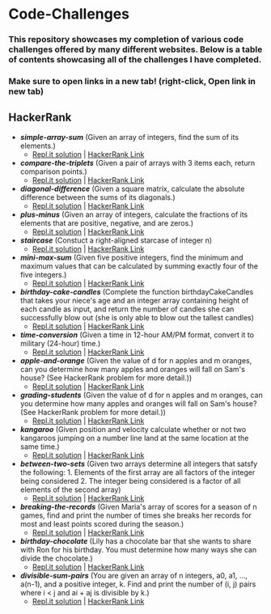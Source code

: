 # Code-Challenges

### This repository showcases my completion of various code challenges offered by many different websites. Below is a table of contents showcasing all of the challenges I have completed.

### Make sure to open links in a new tab! (right-click, Open link in new tab)

## HackerRank

* _**simple-array-sum**_ (Given an array of integers, find the sum of its elements.)
  * [Repl.it solution](https://repl.it/@kcruzdev/SimpleArraySum) | [HackerRank Link](https://www.hackerrank.com/challenges/simple-array-sum/problem)
* _**compare-the-triplets**_ (Given a pair of arrays with 3 items each, return comparison points.)
  * [Repl.it solution](https://repl.it/@kcruzdev/CompareTheTriplets) | [HackerRank Link](https://www.hackerrank.com/challenges/compare-the-triplets/problem) 
* _**diagonal-difference**_ (Given a square matrix, calculate the absolute difference between the sums of its diagonals.) 
  * [Repl.it solution](https://repl.it/@kcruzdev/DiagonalDifference) | [HackerRank Link](https://www.hackerrank.com/challenges/diagonal-difference/problem)
* _**plus-minus**_ (Given an array of integers, calculate the fractions of its elements that are positive, negative, and are zeros.) 
  * [Repl.it solution](https://repl.it/@kcruzdev/PlusMinus) | [HackerRank Link](https://www.hackerrank.com/challenges/plus-minus/problem)
* _**staircase**_ (Constuct a right-aligned starcase of integer n) 
  * [Repl.it solution](https://repl.it/@kcruzdev/Staircase) | [HackerRank Link](https://www.hackerrank.com/challenges/staircase/problem)
* _**mini-max-sum**_ (Given five positive integers, find the minimum and maximum values that can be calculated by summing exactly four of the five integers.) 
  * [Repl.it solution](https://repl.it/@kcruzdev/UnsungUntriedExternalcommand) | [HackerRank Link](https://www.hackerrank.com/challenges/mini-max-sum/problem)
* _**birthday-cake-candles**_ (Complete the function birthdayCakeCandles that takes your niece's age and an integer array containing height of each candle as input, and return the number of candles she can successfully blow out (she is only able to blow out the tallest candles) 
  * [Repl.it solution](https://repl.it/@kcruzdev/BirthdayCakeCandles) | [HackerRank Link](https://www.hackerrank.com/challenges/birthday-cake-candles/problem)
* _**time-conversion**_ (Given a time in 12-hour AM/PM format, convert it to military (24-hour) time.) 
  * [Repl.it solution](https://repl.it/@kcruzdev/TimeConversion) | [HackerRank Link](https://www.hackerrank.com/challenges/time-conversion/problem)
* _**apple-and-orange**_ (Given the value of d for n apples and m oranges, can you determine how many apples and oranges will fall on Sam's house? (See HackerRank problem for more detail.)) 
  * [Repl.it solution](https://repl.it/@kcruzdev/AppleandOrange) | [HackerRank Link](https://www.hackerrank.com/challenges/apple-and-orange/problem)
* _**grading-students**_ (Given the value of d for n apples and m oranges, can you determine how many apples and oranges will fall on Sam's house? (See HackerRank problem for more detail.)) 
  * [Repl.it solution](https://repl.it/@kcruzdev/GradingStudents) | [HackerRank Link](https://www.hackerrank.com/challenges/grading/problem)
* _**kangaroo**_ (Given position and velocity calculate whether or not two kangaroos jumping on a number line land at the same location at the same time.) 
  * [Repl.it solution](https://repl.it/@kcruzdev/Kangaroos) | [HackerRank Link](https://www.hackerrank.com/challenges/kangaroo/problem)
* _**between-two-sets**_ (Given two arrays determine all integers that satsfy the following: 1. Elements of the first array are all factors of the integer being considered 2. The integer being considered is a factor of all elements of the second array) 
  * [Repl.it solution](https://repl.it/@kcruzdev/BetweenTwoSets) | [HackerRank Link](https://www.hackerrank.com/challenges/between-two-sets/problem)
* _**breaking-the-records**_ (Given Maria's array of scores for a season of n games, find and print the number of times she breaks her records for most and least points scored during the season.) 
  * [Repl.it solution](https://repl.it/@kcruzdev/BreakingtheRecords) | [HackerRank Link](https://www.hackerrank.com/challenges/breaking-best-and-worst-records/problem)
* _**birthday-chocolate**_ (Lily has a chocolate bar that she wants to share with Ron for his birthday. You must determine how many ways she can divide the chocolate.) 
  * [Repl.it solution](https://repl.it/@kcruzdev/BirthdayChocolate) | [HackerRank Link](https://www.hackerrank.com/challenges/the-birthday-bar/problem)
* _**divisible-sum-pairs**_ (You are given an array of n integers, a0, a1, ..., a(n-1), and a positive integer, k. Find and print the number of (i, j) pairs where i < j and ai + aj is divisible by k.) 
  * [Repl.it solution](https://repl.it/@kcruzdev/DivisibleSumPairs) | [HackerRank Link](https://www.hackerrank.com/challenges/divisible-sum-pairs/problem)